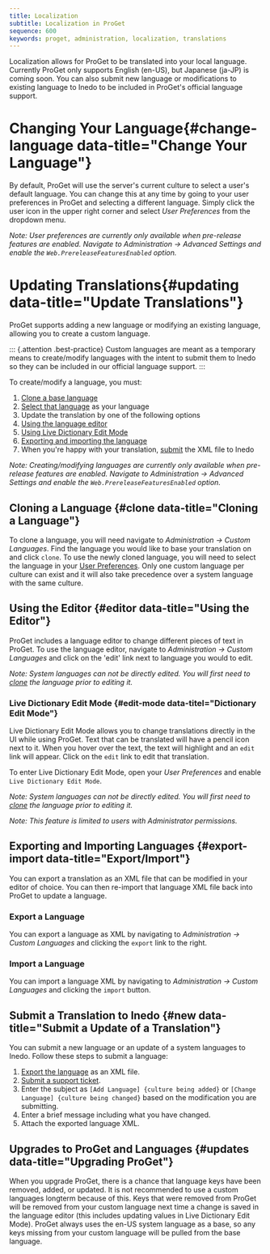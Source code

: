 ```yaml
---
title: Localization
subtitle: Localization in ProGet
sequence: 600
keywords: proget, administration, localization, translations
---
```


Localization allows for ProGet to be translated into your local language. Currently ProGet only supports English (en-US), but Japanese (ja-JP) is coming soon. You can also submit new language or modifications to existing language to Inedo to be included in ProGet's official language support.

# Changing Your Language{#change-language data-title="Change Your Language"}

By default, ProGet will use the server's current culture to select a user's default language. You can change this at any time by going to your user preferences in ProGet and selecting a different language. Simply click the user icon in the upper right corner and select _User Preferences_ from the dropdown menu.

*Note: User preferences are currently only available when pre-release features are enabled. Navigate to Administration -> Advanced Settings and enable the `Web.PrereleaseFeaturesEnabled` option.*

# Updating Translations{#updating data-title="Update Translations"}

ProGet supports adding a new language or modifying an existing language, allowing you to create a custom language.

::: {.attention .best-practice}
Custom languages are meant as a temporary means to create/modify languages with the intent to submit them to Inedo so they can be included in our official language support.
:::

To create/modify a language, you must:
1. [Clone a base language](#clone)
2. [Select that language](#change-language) as your language
3. Update the translation by one of the following options
  1. [Using the language editor](#editor)
  2. [Using Live Dictionary Edit Mode](#edit-mode)
  3. [Exporting and importing the language](#export-import)
4. When you're happy with your translation, [submit](#new) the XML file to Inedo

*Note: Creating/modifying languages are currently only available when pre-release features are enabled. Navigate to Administration -> Advanced Settings and enable the `Web.PrereleaseFeaturesEnabled` option.*

## Cloning a Language {#clone data-title="Cloning a Language"}

To clone a language, you will need navigate to _Administration -> Custom Languages_. Find the language you would like to base your translation on and click `clone`. To use the newly cloned language, you will need to select the language in your [User Preferences](#chang-language). Only one custom language per culture can exist and it will also take precedence over a system language with the same culture.

## Using the Editor {#editor data-title="Using the Editor"}

ProGet includes a language editor to change different pieces of text in ProGet. To use the language editor, navigate to _Administration -> Custom Languages_ and click on the 'edit' link next to language you would to edit.

_Note: System languages can not be directly edited. You will first need to [clone](#clone) the language prior to editing it._

### Live Dictionary Edit Mode {#edit-mode data-titel="Dictionary Edit Mode"}

Live Dictionary Edit Mode allows you to change translations directly in the UI while using ProGet. Text that can be translated will have a pencil icon next to it. When you hover over the text, the text will highlight and an `edit` link will appear. Click on the `edit` link to edit that translation.

To enter Live Dictionary Edit Mode, open your _User Preferences_ and enable `Live Dictionary Edit Mode`.

_Note: System languages can not be directly edited. You will first need to [clone](#clone) the language prior to editing it._

_Note: This feature is limited to users with Administrator permissions._

## Exporting and Importing Languages {#export-import data-title="Export/Import"}

You can export a translation as an XML file that can be modified in your editor of choice. You can then re-import that language XML file back into ProGet to update a language.

### Export a Language

You can export a language as XML by navigating to _Administration -> Custom Languages_ and clicking the `export` link to the right. 

### Import a Language

You can import a language XML by navigating to _Administration -> Custom Languages_ and clicking the `import` button.

## Submit a Translation to Inedo {#new data-title="Submit a Update of a Translation"}

You can submit a new language or an update of a system languages to Inedo. Follow these steps to submit a language:
1. [Export the language](#import-export) as an XML file.
2. [Submit a support ticket](https://my.inedo.com/tickets/new).
  1. Enter the subject as `[Add Language] {culture being added}` or `[Change Language] {culture being changed}` based on the modification you are submitting.
  2. Enter a brief message including what you have changed.
  3. Attach the exported language XML.

## Upgrades to ProGet and Languages {#updates data-title="Upgrading ProGet"}

When you upgrade ProGet, there is a chance that language keys have been removed, added, or updated. It is not recommended to use a custom languages longterm because of this. Keys that were removed from ProGet will be removed from your custom language next time a change is saved in the language editor (this includes updating values in Live Dictionary Edit Mode). ProGet always uses the en-US system language as a base, so any keys missing from your custom language will be pulled from the base language.

